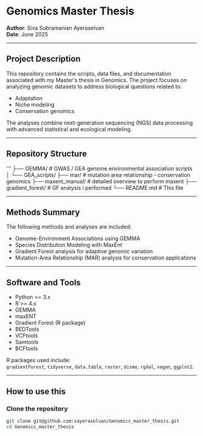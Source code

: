 # Genomics Master Thesis

**Author**: Siva Subramanian Ayeraselvan  
**Date**: June 2025

---

## Project Description

This repository contains the scripts, data files, and documentation associated with my Master's thesis in Genomics. The project focuses on analyzing genomic datasets to address biological questions related to:

- Adaptation
- Niche modeling
- Conservation genomics

The analyses combine next-generation sequencing (NGS) data processing with advanced statistical and ecological modeling.

---


## Repository Structure

'''
├── GEMMA/ # GWAS / GEA genome environmental association scripts
│ └── GEA_scripts/ 
├── mar/ # mutation area relationship - conservation genomics
├── maxent_manual/ # detailed overview to perform maxent
├── gradient_forest/ # GF analysis i performed
└── README.md # This file

---

## Methods Summary

The following methods and analyses are included:

- Genome-Environment Associations using GEMMA
- Species Distribution Modeling with MaxEnt
- Gradient Forest analysis for adaptive genomic variation
- Mutation-Area Relationship (MAR) analysis for conservation applications

---

## Software and Tools

- Python >= 3.x
- R >= 4.x
- GEMMA
- maxENT
- Gradient Forest (R package)
- BEDTools
- VCFtools
- Samtools
- BCFtools

R packages used include:  
`gradientForest`, `tidyverse`, `data.table`, `raster`, `dismo`, `rgdal`, `vegan`, `ggplot2`.

---

## How to use this

### Clone the repository

```bash
git clone git@github.com:sayeraselvan/Genomics_master_thesis.git
cd Genomics_master_thesis
